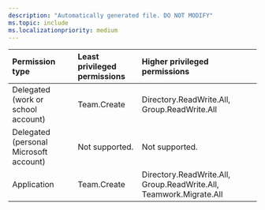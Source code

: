 ```yaml
---
description: "Automatically generated file. DO NOT MODIFY"
ms.topic: include
ms.localizationpriority: medium
---
```


|Permission type|Least privileged permissions|Higher privileged permissions|
|:---|:---|:---|
|Delegated (work or school account)|Team.Create|Directory.ReadWrite.All, Group.ReadWrite.All|
|Delegated (personal Microsoft account)|Not supported.|Not supported.|
|Application|Team.Create|Directory.ReadWrite.All, Group.ReadWrite.All, Teamwork.Migrate.All|

